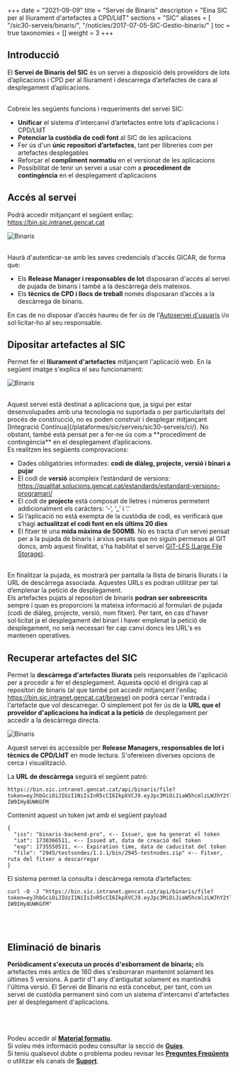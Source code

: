+++
date = "2021-09-09"
title = "Servei de Binaris"
description = "Eina SIC per al lliurament d'artefactes a CPD/LldT"
sections = "SIC"
aliases = [
  "/sic30-serveis/binaris/",
  "/noticies/2017-07-05-SIC-Gestio-binaris/"
]
toc = true
taxonomies = []
weight = 3
+++

## Introducció

El **Servei de Binaris del SIC** és un servei a disposició dels proveïdors de lots d’aplicacions i CPD per al lliurament i descarrega d’artefactes de cara al desplegament d’aplicacions.

<br/>
Cobreix les següents funcions i requeriments del servei SIC:

* **Unificar** el sistema d'intercanvi d’artefactes entre lots d'aplicacions i CPD/LldT
* **Potenciar la custòdia de codi font** al SIC de les aplicacions
* Fer ús d'un **únic repositori d’artefactes**, tant per llibreries com per artefactes desplegables
* Reforçar el **compliment normatiu** en el versionat de les aplicacions
* Possibilitat de tenir un servei a usar com a **procediment de contingència** en el desplegament d’aplicacions

## Accés al servei

Podrà accedir mitjançant el següent enllaç: https://bin.sic.intranet.gencat.cat <br/>

![Binaris](/images/news/SIC-GestioBinarisPortal_20.png)

<br/>
Haurà d'autenticar-se amb les seves credencials d'accés GICAR, de forma que:

* Els **Release Manager i responsables de lot** disposaran d'accés al servei de pujada de binaris i també a la descàrrega dels mateixos.
* Els **tècnics de CPD i llocs de treball** només disposaran d’accés a la descàrrega de binaris.

En cas de no disposar d’accés haureu de fer ús de l'[Autoservei d'usuaris](/plataformes/sic/serveis/sic30-serveis/autoservei-usuaris/) i/o sol·licitar-ho al seu responsable.

## Dipositar artefactes al SIC

Permet fer el **lliurament d'artefactes** mitjançant l'aplicació web. En la següent imatge s'explica el seu funcionament:

![Binaris](/images/news/SIC-GestioBinarisPortal_20_2.png)

<br/>
Aquest servei està destinat a aplicacions que, ja sigui per estar desenvolupades amb una tecnologia no suportada o per particularitats del
procés de construcció, no es poden construir i desplegar mitjançant [Integració Contínua](/plataformes/sic/serveis/sic30-serveis/ci/). No obstant, també està pensat
per a fer-ne ús com a **procediment de contingència** en el desplegament d’aplicacions.

<br/>
Es realitzen les següents comprovacions:

* Dades obligatòries informades: **codi de diàleg, projecte, versió i binari a pujar**
* El codi de **versió** acompleix l’estàndard de versions: https://qualitat.solucions.gencat.cat/estandards/estandard-versions-programari/
* El codi de **projecte** està composat de lletres i números permetent addicionalment els caràcters: ‘-’, ‘_’ i ‘.’
* Si l’aplicació no està exempta de la custòdia de codi, es verificarà que s’hagi **actualitzat el codi font en els últims 20 dies**
* El fitxer té una **mida màxima de 500MB**. No es tracta d'un servei pensat per a la pujada de binaris i arxius pesats que no siguin permesos al GIT
doncs, amb aquest finalitat, s'ha habilitat el servei [GIT-LFS (Large File Storage)](/howtos/2019-10-09-sic-Howto-Git-lfs/).

<br/>
En finalitzar la pujada, es mostrarà per pantalla la llista de binaris lliurats i la URL de descàrrega associada. Aquestes URLs es podran utilitzar
per tal d’emplenar la petició de desplegament.

<br/>

<div class="message information">
Els artefactes pujats al repositori de binaris <b>podran ser sobreescrits</b> sempre i quan es proporcioni la mateixa
informació al formulari de pujada (codi de diàleg, projecte, versió, nom fitxer). Per tant, en cas d'haver sol·licitat ja el desplegament del binari i haver
emplenat la petició de desplegament, no serà necessari fer cap canvi doncs les URL's es mantenen operatives.
</div>

## Recuperar artefactes del SIC

Permet la **descàrrega d'artefactes lliurats** pels responsables de l'aplicació per a procedir a fer el desplegament.
Aquesta opció el dirigirà cap al repositori de binaris (al que també pot accedir mitjançant l'enllaç https://bin.sic.intranet.gencat.cat/browse) on
podrà cercar l'entrada i l'artefacte que vol descarregar.
O simplement pot fer ús de la **URL que el proveïdor d'aplicacions ha indicat a la petició** de desplegament per accedir a la descàrrega directa.

![Binaris](/images/news/SIC-GestioBinarisPortal_20_6.png)

<!-- Aquest servei és accessible per **Release Managers, responsables de lot i tècnics de CPD/LldT** en mode lectura.
S'ofereixen diverses opcions de cerca i visualització.
-->

Aquest servei és accessible per **Release Managers, responsables de lot i tècnics de CPD/LldT** en mode lectura.
S'ofereixen diverses opcions de cerca i visualització.

La **URL de descàrrega** seguirà el següent patró:
```
https://bin.sic.intranet.gencat.cat/api/binaris/file?token=eyJhbGciOiJIUzI1NiIsInR5cCI6IkpXVCJ9.eyJpc3MiOiJiaW5hcmlzLWJhY2tlbmQtcHJvIiwiaWF0IjoxNzMwMzY2NTExLCJleHAiOjE3MzU1NTA1MTEsImZpbGUiOiIyOTQ1L3Rlc3Rzb25kZXMvMS4xLjEvYmluLzI5NDUtdGVzdG5vZGVzLnppcCJ9.0cUl0t1YjKiPPHhJmFBi2w19Dmv95-IW9IHy8UWKGFM
```

Contenint aquest un token jwt amb el següent payload
```
{
  "iss": "binaris-backend-pro", <-- Issuer, que ha generat el token
  "iat": 1730366511, <-- Issued at, data de creació del token
  "exp": 1735550511, <-- Expiration time, data de caducitat del token
  "file": "2945/testsondes/1.1.1/bin/2945-testnodes.zip" <-- Fitxer, ruta del fitxer a descarregar
}
```

El sistema permet la consulta i descàrrega remota d’artefactes:

```
curl -O -J "https://bin.sic.intranet.gencat.cat/api/binaris/file?token=eyJhbGciOiJIUzI1NiIsInR5cCI6IkpXVCJ9.eyJpc3MiOiJiaW5hcmlzLWJhY2tlbmQtcHJvIiwiaWF0IjoxNzMwMzY2NTExLCJleHAiOjE3MzU1NTA1MTEsImZpbGUiOiIyOTQ1L3Rlc3Rzb25kZXMvMS4xLjEvYmluLzI5NDUtdGVzdG5vZGVzLnppcCJ9.0cUl0t1YjKiPPHhJmFBi2w19Dmv95-IW9IHy8UWKGFM"
```

<br/><br/>

## Eliminació de binaris

**Periòdicament s'executa un procés d'esborrament de binaris;** els artefactes més antics de 180 dies s'esborraran mantenint solament les últimes 5 versions. A partir d'1 any d'antiguitat solament es mantindrà l'última versió.
El Servei de Binaris no està concebut, per tant, com un servei de custòdia permanent sinó com un sistema d'intercanvi
d'artefactes per al desplegament d'aplicacions.


<br/><br/><br/>
Podeu accedir al [**Material formatiu**](/related/sic/2.0/formacio-binaris-20.pdf). <br/>
Si voleu més informació podeu consultar la secció de [**Guies**](/plataformes/sic/guies/sic30-guies/). <br/>
Si teniu qualsevol dubte o problema podeu revisar les [**Preguntes Freqüents**](/sic/faq) o utilitzar els canals de [**Suport**](/sic/suport).
